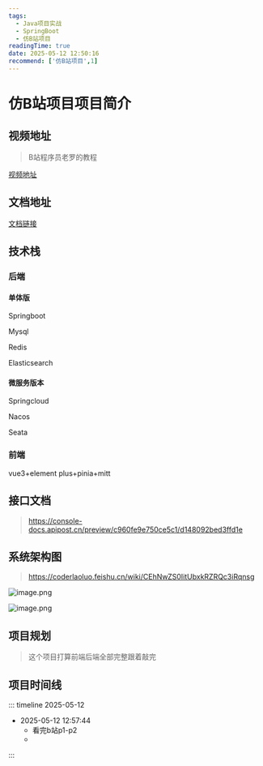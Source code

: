 ```yaml
---
tags:
  - Java项目实战
  - SpringBoot
  - 仿B站项目
readingTime: true
date: 2025-05-12 12:50:16
recommend: ['仿B站项目',1]
---
```

# 仿B站项目项目简介
## 视频地址
> B站程序员老罗的教程

[视频地址](https://www.bilibili.com/video/BV1aW2NYREFh?spm_id_from=333.788.videopod.episodes&vd_source=2074845aa36e291c34caa4671c3b2eda)

## 文档地址

[文档链接](https://coderlaoluo.feishu.cn/wiki/E9rBwSB3WiZtlckXFzecBUQznce)

## 技术栈
### 后端

#### 单体版

Springboot

Mysql

Redis

Elasticsearch

#### 微服务版本

Springcloud

Nacos

Seata

### 前端

vue3+element plus+pinia+mitt

## 接口文档

>https://console-docs.apipost.cn/preview/c960fe9e750ce5c1/d148092bed3ffd1e


## 系统架构图
>https://coderlaoluo.feishu.cn/wiki/CEhNwZS0IitUbxkRZRQc3iRqnsg

![image.png](https://imgsbo.oss-cn-shanghai.aliyuncs.com/undefined20250512125415421.png)

![image.png](https://imgsbo.oss-cn-shanghai.aliyuncs.com/undefined20250512125436517.png)

## 项目规划

> 这个项目打算前端后端全部完整跟着敲完

## 项目时间线

::: timeline 2025-05-12 
- 2025-05-12 12:57:44
	- 看完b站p1-p2
	- 


:::

